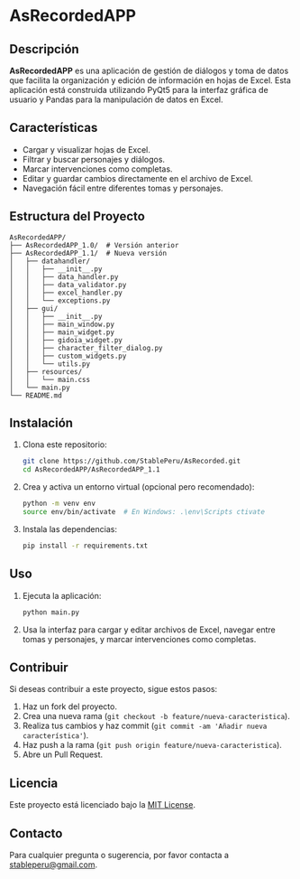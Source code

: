 
# AsRecordedAPP

## Descripción

**AsRecordedAPP** es una aplicación de gestión de diálogos y toma de datos que facilita la organización y edición de información en hojas de Excel. Esta aplicación está construida utilizando PyQt5 para la interfaz gráfica de usuario y Pandas para la manipulación de datos en Excel.

## Características

- Cargar y visualizar hojas de Excel.
- Filtrar y buscar personajes y diálogos.
- Marcar intervenciones como completas.
- Editar y guardar cambios directamente en el archivo de Excel.
- Navegación fácil entre diferentes tomas y personajes.

## Estructura del Proyecto

```plaintext
AsRecordedAPP/
├── AsRecordedAPP_1.0/  # Versión anterior
├── AsRecordedAPP_1.1/  # Nueva versión
│   ├── datahandler/
│   │   ├── __init__.py
│   │   ├── data_handler.py
│   │   ├── data_validator.py
│   │   ├── excel_handler.py
│   │   └── exceptions.py
│   ├── gui/
│   │   ├── __init__.py
│   │   ├── main_window.py
│   │   ├── main_widget.py
│   │   ├── gidoia_widget.py
│   │   ├── character_filter_dialog.py
│   │   ├── custom_widgets.py
│   │   └── utils.py
│   ├── resources/
│   │   └── main.css
│   └── main.py
└── README.md
```

## Instalación

1. Clona este repositorio:

    ```sh
    git clone https://github.com/StablePeru/AsRecorded.git
    cd AsRecordedAPP/AsRecordedAPP_1.1
    ```

2. Crea y activa un entorno virtual (opcional pero recomendado):

    ```sh
    python -m venv env
    source env/bin/activate  # En Windows: .\env\Scripts ctivate
    ```

3. Instala las dependencias:

    ```sh
    pip install -r requirements.txt
    ```

## Uso

1. Ejecuta la aplicación:

    ```sh
    python main.py
    ```

2. Usa la interfaz para cargar y editar archivos de Excel, navegar entre tomas y personajes, y marcar intervenciones como completas.

## Contribuir

Si deseas contribuir a este proyecto, sigue estos pasos:

1. Haz un fork del proyecto.
2. Crea una nueva rama (`git checkout -b feature/nueva-caracteristica`).
3. Realiza tus cambios y haz commit (`git commit -am 'Añadir nueva característica'`).
4. Haz push a la rama (`git push origin feature/nueva-caracteristica`).
5. Abre un Pull Request.

## Licencia

Este proyecto está licenciado bajo la [MIT License](LICENSE).

## Contacto

Para cualquier pregunta o sugerencia, por favor contacta a stableperu@gmail.com.
